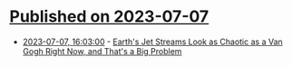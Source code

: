# [Published on 2023-07-07](index.md)

* [2023-07-07, 16:03:00](https://soylentnews.org/article.pl?sid=23/07/06/0710236&from=rss) - [Earth's Jet Streams Look as Chaotic as a Van Gogh Right Now, and That's a Big Problem](https://soylentnews.org/article.pl?sid=23/07/06/0710236&from=rss)
